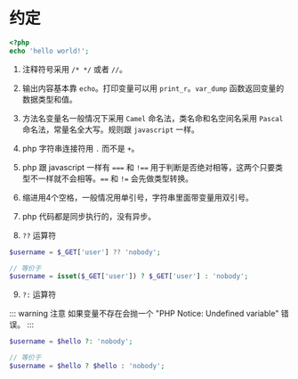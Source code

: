 # 约定

```php
<?php
echo 'hello world!';
```

1. 注释符号采用 `/* */` 或者 `//`。

2. 输出内容基本靠 `echo`。打印变量可以用 `print_r`。`var_dump` 函数返回变量的数据类型和值。

3. 方法名变量名一般情况下采用 `Camel` 命名法，类名命和名空间名采用 `Pascal` 命名法，常量名全大写。规则跟 `javascript` 一样。

4. php 字符串连接符用 `.` 而不是 `+`。

5. php 跟 javascript 一样有 `===` 和 `!==` 用于判断是否绝对相等，这两个只要类型不一样就不会相等。`==` 和 `!=` 会先做类型转换。

6. 缩进用4个空格，一般情况用单引号，字符串里面带变量用双引号。

7. php 代码都是同步执行的，没有异步。

8. `??` 运算符

```php
$username = $_GET['user'] ?? 'nobody';

// 等价于
$username = isset($_GET['user']) ? $_GET['user'] : 'nobody';
```

9. `?:` 运算符

::: warning 注意
如果变量不存在会抛一个 "PHP Notice:  Undefined variable" 错误。
:::

```php
$username = $hello ?: 'nobody';

// 等价于
$username = $hello ? $hello : 'nobody';
```